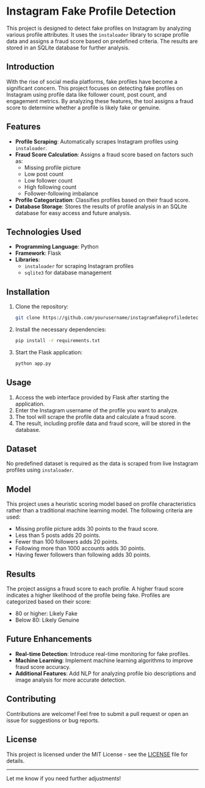 

# Instagram Fake Profile Detection


This project is designed to detect fake profiles on Instagram by analyzing various profile attributes. It uses the `instaloader` library to scrape profile data and assigns a fraud score based on predefined criteria. The results are stored in an SQLite database for further analysis.

## Introduction

With the rise of social media platforms, fake profiles have become a significant concern. This project focuses on detecting fake profiles on Instagram using profile data like follower count, post count, and engagement metrics. By analyzing these features, the tool assigns a fraud score to determine whether a profile is likely fake or genuine.

## Features

- **Profile Scraping**: Automatically scrapes Instagram profiles using `instaloader`.
- **Fraud Score Calculation**: Assigns a fraud score based on factors such as:
  - Missing profile picture
  - Low post count
  - Low follower count
  - High following count
  - Follower-following imbalance
- **Profile Categorization**: Classifies profiles based on their fraud score.
- **Database Storage**: Stores the results of profile analysis in an SQLite database for easy access and future analysis.

## Technologies Used

- **Programming Language**: Python
- **Framework**: Flask
- **Libraries**:
  - `instaloader` for scraping Instagram profiles
  - `sqlite3` for database management

## Installation

1. Clone the repository:
   ```bash
   git clone https://github.com/yourusername/instagramfakeprofiledetection.git
   ```
2. Install the necessary dependencies:
   ```bash
   pip install -r requirements.txt
   ```

3. Start the Flask application:
   ```bash
   python app.py
   ```

## Usage

1. Access the web interface provided by Flask after starting the application.
2. Enter the Instagram username of the profile you want to analyze.
3. The tool will scrape the profile data and calculate a fraud score.
4. The result, including profile data and fraud score, will be stored in the database.

## Dataset

No predefined dataset is required as the data is scraped from live Instagram profiles using `instaloader`.

## Model

This project uses a heuristic scoring model based on profile characteristics rather than a traditional machine learning model. The following criteria are used:
- Missing profile picture adds 30 points to the fraud score.
- Less than 5 posts adds 20 points.
- Fewer than 100 followers adds 20 points.
- Following more than 1000 accounts adds 30 points.
- Having fewer followers than following adds 30 points.

## Results

The project assigns a fraud score to each profile. A higher fraud score indicates a higher likelihood of the profile being fake. Profiles are categorized based on their score:
- 80 or higher: Likely Fake
- Below 80: Likely Genuine

## Future Enhancements

- **Real-time Detection**: Introduce real-time monitoring for fake profiles.
- **Machine Learning**: Implement machine learning algorithms to improve fraud score accuracy.
- **Additional Features**: Add NLP for analyzing profile bio descriptions and image analysis for more accurate detection.

## Contributing

Contributions are welcome! Feel free to submit a pull request or open an issue for suggestions or bug reports.

## License

This project is licensed under the MIT License - see the [LICENSE](LICENSE) file for details.

---

Let me know if you need further adjustments!
